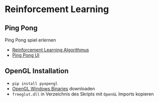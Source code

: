 # Reinforcement Learning

##  Ping Pong
Ping Pong spiel erlernen

+ [Reinforcement Learning Algorithmus](reinforcement_learning_structures.py)
+ [Ping Pong UI](ping_pong.py)

## OpenGL Installation
+ ``pip install pyopengl``
+ [OpenGL Windows Binaries](https://www.transmissionzero.co.uk/files/software/development/GLUT/freeglut-MSVC.zip) downloaden
+ ``freeglut.dll`` in Verzeichnis des Skripts mit ``OpenGL`` Imports kopieren